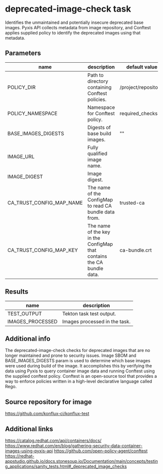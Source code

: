 # deprecated-image-check task

Identifies the unmaintained and potentially insecure deprecated base images. Pyxis API collects metadata from image repository, and Conftest applies supplied policy to identify the deprecated images using that metadata.

## Parameters
|name|description|default value|required|
|---|---|---|---|
|POLICY_DIR|Path to directory containing Conftest policies.|/project/repository/|false|
|POLICY_NAMESPACE|Namespace for Conftest policy.|required_checks|false|
|BASE_IMAGES_DIGESTS|Digests of base build images.|""|false|
|IMAGE_URL|Fully qualified image name.||true|
|IMAGE_DIGEST|Image digest.||true|
|CA_TRUST_CONFIG_MAP_NAME|The name of the ConfigMap to read CA bundle data from.|trusted-ca|false|
|CA_TRUST_CONFIG_MAP_KEY|The name of the key in the ConfigMap that contains the CA bundle data.|ca-bundle.crt|false|

## Results
|name|description|
|---|---|
|TEST_OUTPUT|Tekton task test output.|
|IMAGES_PROCESSED|Images processed in the task.|


## Additional info

The deprecated-image-check checks for deprecated images that are no longer maintained and prone to security issues.
Image SBOM and BASE_IMAGES_DIGESTS param is used to determine which base images were used during build of the image.
It accomplishes this by verifying the data using Pyxis to query container image data and running Conftest using the
supplied conftest policy. Conftest is an open-source tool that provides a way to enforce policies written
in a high-level declarative language called Rego.

## Source repository for image

https://github.com/konflux-ci/konflux-test

## Additional links

https://catalog.redhat.com/api/containers/docs/
https://www.redhat.com/en/blog/gathering-security-data-container-images-using-pyxis-api
https://github.com/open-policy-agent/conftest
https://redhat-appstudio.github.io/docs.stonesoup.io/Documentation/main/concepts/testing_applications/sanity_tests.html#_deprecated_image_checks
